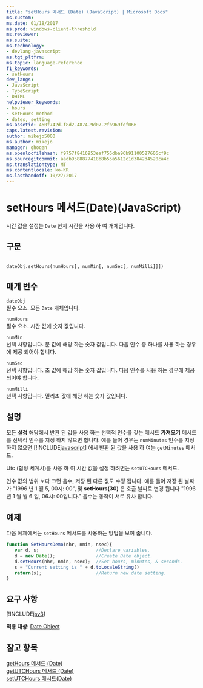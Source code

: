 ```yaml
---
title: "setHours 메서드 (Date) (JavaScript) | Microsoft Docs"
ms.custom: 
ms.date: 01/18/2017
ms.prod: windows-client-threshold
ms.reviewer: 
ms.suite: 
ms.technology:
- devlang-javascript
ms.tgt_pltfrm: 
ms.topic: language-reference
f1_keywords:
- setHours
dev_langs:
- JavaScript
- TypeScript
- DHTML
helpviewer_keywords:
- hours
- setHours method
- dates, setting
ms.assetid: 460f742d-f8d2-4874-9d07-2fb969fef066
caps.latest.revision: 
author: mikejo5000
ms.author: mikejo
manager: ghogen
ms.openlocfilehash: f9757f8416953eaf756dba96b91100527606cf9c
ms.sourcegitcommit: aadb9588877418b8b55a5612c1d3842d4520ca4c
ms.translationtype: MT
ms.contentlocale: ko-KR
ms.lasthandoff: 10/27/2017
---
```

# <a name="sethours-method-date-javascript"></a>setHours 메서드(Date)(JavaScript)
시간 값을 설정는 `Date` 현지 시간을 사용 하 여 개체입니다.  
  
## <a name="syntax"></a>구문  
  
```  
  
dateObj.setHours(numHours[, numMin[, numSec[, numMilli]]])   
```  
  
## <a name="parameters"></a>매개 변수  
 `dateObj`  
 필수 요소. 모든 `Date` 개체입니다.  
  
 `numHours`  
 필수 요소. 시간 값에 숫자 값입니다.  
  
 `numMin`  
 선택 사항입니다. 분 값에 해당 하는 숫자 값입니다. 다음 인수 중 하나를 사용 하는 경우에 제공 되어야 합니다.  
  
 `numSec`  
 선택 사항입니다. 초 값에 해당 하는 숫자 값입니다. 다음 인수를 사용 하는 경우에 제공 되어야 합니다.  
  
 `numMilli`  
 선택 사항입니다. 밀리초 값에 해당 하는 숫자 값입니다.  
  
## <a name="remarks"></a>설명  
 모든 **설정** 해당에서 반환 된 값을 사용 하는 선택적 인수를 갖는 메서드 **가져오기** 메서드를 선택적 인수를 지정 하지 않으면 합니다. 예를 들어 경우는 `numMinutes` 인수를 지정 하지 않으면 [!INCLUDE[javascript](../../javascript/includes/javascript-md.md)] 에서 반환 된 값을 사용 하 여는 `getMinutes` 메서드.  
  
 Utc (협정 세계시)를 사용 하 여 시간 값을 설정 하려면는 `setUTCHours` 메서드.  
  
 인수 값의 범위 보다 크면 음수, 저장 된 다른 값도 수정 됩니다. 예를 들어 저장 된 날짜가 "1996 년 1 월 5, 00시: 00", 및 **setHours(30)** 은 호출 날짜로 변경 됩니다 "1996 년 1 월 월 6 일, 06시: 00입니다." 음수는 동작이 서로 유사 합니다.  
  
## <a name="example"></a>예제  
 다음 예제에서는 `setHours` 메서드를 사용하는 방법을 보여 줍니다.  
  
```JavaScript  
function SetHoursDemo(nhr, nmin, nsec){  
   var d, s;                     //Declare variables.  
   d = new Date();               //Create Date object.  
   d.setHours(nhr, nmin, nsec);  //Set hours, minutes, & seconds.  
   s = "Current setting is " + d.toLocaleString()   
   return(s);                    //Return new date setting.  
}  
```  
  
## <a name="requirements"></a>요구 사항  
 [!INCLUDE[jsv3](../../javascript/reference/includes/jsv3-md.md)]  
  
 **적용 대상**: [Date Object](../../javascript/reference/date-object-javascript.md)  
  
## <a name="see-also"></a>참고 항목  
 [getHours 메서드 (Date)](../../javascript/reference/gethours-method-date-javascript.md)   
 [getUTCHours 메서드 (Date)](../../javascript/reference/getutchours-method-date-javascript.md)   
 [setUTCHours 메서드(Date)](../../javascript/reference/setutchours-method-date-javascript.md)